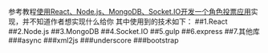参考教程[使用React、Node.js、MongoDB、Socket.IO开发一个角色投票应用](http://www.kancloud.cn/kancloud/create-voting-app/63998)实现，并不知道作者想实现什么给你
其中使用到的技术如下：
##1.React
##2.Node.js
##3.MongoDB
##4.Socket.IO
##5.gulp
##6.express
##7.其他库
###async
###xml2js
###underscore
###bootstrap
